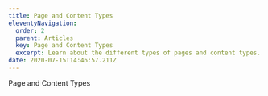 ```yaml
---
title: Page and Content Types
eleventyNavigation:
  order: 2
  parent: Articles
  key: Page and Content Types
  excerpt: Learn about the different types of pages and content types.
date: 2020-07-15T14:46:57.211Z
---
```

Page and Content Types
